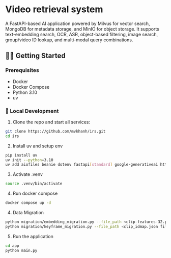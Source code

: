 # Video retrieval system

A FastAPI-based AI application powered by Milvus for vector search, MongoDB for metadata storage, and MinIO for object storage. It supports text-embedding search, OCR, ASR, object-based filtering, image search, group/video ID lookup, and multi-modal query combinations.

## 🧑‍💻 Getting Started

### Prerequisites
- Docker
- Docker Compose
- Python 3.10
- uv

### 🔧 Local Development
1. Clone the repo and start all services:
```bash
git clone https://github.com/mvkhanh/irs.git
cd irs
```

2. Install uv and setup env
```bash
pip install uv
uv init --python=3.10
uv add aiofiles beanie dotenv fastapi[standard] google-generativeai httpx ipykernel jinja2 langdetect llama-index llama-index-llms-google-genai motor nicegui numpy open-clip-torch pydantic-settings pymilvus torch typing-extensions usearch uvicorn deep-translator
```

3. Activate .venv
```bash
source .venv/bin/activate
```
4. Run docker compose
```bash
docker compose up -d
```

4. Data Migration 
```bash
python migration/embedding_migration.py --file_path <clip-features-32.pt file>
python migration/keyframe_migration.py --file_path <clip_idmap.json file path> --object_folder <objects folder path> --caption_folder <asr folder path>
```

5. Run the application

```bash
cd app
python main.py
```
